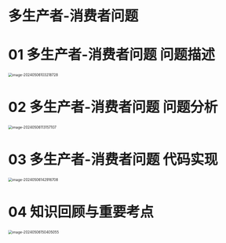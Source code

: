 # 多生产者-消费者问题



# 01 多生产者-消费者问题 问题描述

<img src="https://cvp.oss-cn-shanghai.aliyuncs.com/picgo/202405061032900.png" alt="image-20240506103218728" style="zoom:50%;" />



# 02 多生产者-消费者问题 问题分析

<img src="https://cvp.oss-cn-shanghai.aliyuncs.com/picgo/202405061131324.png" alt="image-20240506113157107" style="zoom:50%;" />



# 03 多生产者-消费者问题 代码实现

<img src="https://cvp.oss-cn-shanghai.aliyuncs.com/picgo/202405061429111.png" alt="image-20240506142916708" style="zoom:50%;" />



# 04 知识回顾与重要考点

<img src="https://cvp.oss-cn-shanghai.aliyuncs.com/picgo/202405061504269.png" alt="image-20240506150405055" style="zoom:50%;" />